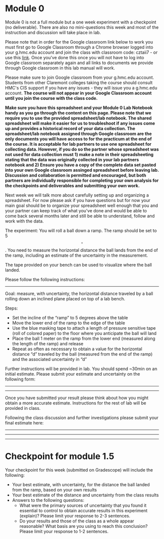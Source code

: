 # Module 0

Module 0 is not a full module but a one week experiment with a checkpoint (no deliverable). There are also no mini-questions this week and most of the instruction and discussion will take place in lab.

Please note that in order for the Google classroom link below to work you must first go to Google Classroom through a Chrome browser logged into your g.hmc.edu account and join the class with classroom code: cztaii7  - or use this [link](https://classroom.google.com/c/MzY5MzA2OTcxNzM4?cjc=cztaii7). Once you've done this once you will not have to log into Google classroom separately again and all links to documents we provide through Google classroom in this lab manual will work.

Please make sure to join Google classroom from your g.hmc.edu account. Students from other Claremont colleges taking the course should consult HMC's CIS support if you have any issues - they will issue you a g.hmc.edu account. **The course will not appear in your Google Classroom account until you join the course with the class code.**

**Make sure you have this spreadsheet and your Module 0 Lab Notebook handy as you go through the content on this page. Please note that we require you to use the provided spreadsheet/lab notebook. The shared spreadsheet will make it easier for us to troubleshoot if any issues come up and provides a historical record of your data collection. The spreadsheet/lab notebook assigned through Google classroom are the only documents you will have access to for the practicum at the end of the course. It is acceptable for lab partners to use one spreadsheet for collecting data. However, if you do so the partner whose spreadsheet was not used for data collection must 1) make a note in their spreadsheeting stating that the data was originally collected in your lab partners notebook and 2) Ensure you have a copy of the complete data set pasted into your own Google classroom assinged spreadsheet before leaving lab. Discussion and collaboration is permitted and encouraged, but both partners are individually responsible for completing your own analysis for the checkpoints and deliverables and submitting your own work.**

Next week we will talk more about carefully setting up and organizing a spreadsheet. For now please ask if you have questions but for now your main goal should be to organize your spreadsheet well enough that you and your partner can keep track of what you've done and would be able to come back several months later and still be able to understand, follow and work with the data.


The experiment: You will roll a ball down a ramp. The ramp should be set to 5$$^{\circ}$$. You need to measure the horizontal distance the ball lands from the end of the ramp, including an estimate of the uncertainty in the measurement.

The tape provided on your bench can be used to visualize where the ball landed. 

Please follow the following instructions:

-------------------------------------------------------------------------

Goal: measure, with uncertainty, the horizontal distance traveled by a ball rolling down an inclined plane placed on top of a lab bench.

Steps:
+ Set the incline of the “ramp” to 5 degrees above the table 
+ Move the lower end of the ramp to the edge of the table
+ Use the blue masking tape to attach a length of pressure sensitive tape (roll of colored paper) to the floor where you anticipate the ball will land
+ Place the ball 1 meter on the ramp from the lower end (measured along the length of the ramp) and release
+ Repeat as often as necessary to obtain a value for the horizontal distance “d” traveled by the ball (measured from the end of the ramp) and the associated uncertainty in “d”


Further instructions will be provided in lab. You should spend ~30min on an initial estimate. Please submit your estimate and uncertainty on the following form:

--------------------------

--------------------------
Once you have submitted your result please think about how you might obtain a more accurate estimate. Instructions for the rest of lab will be provided in class.

Following the class discussion and further investigations please submit your final estimate here:

--------------------------------
--------------------------------
----------------------------------------------------------------
# Checkpoint for module 1.5

Your checkpoint for this week (submitted on Gradescope) will include the following:

+ Your best estimate, with uncertainty, for the distance the ball landed from the ramp, based on your own results
+ Your best estimate of the distance and uncertainty from the class results
+ Answers to the following questions:
    - What were the primary sources of uncertainty that you found it essential to control to obtain accurate results in this experiment (explain)? Please limit your response to 2-3 sentences.
    - Do your results and those of the class as a whole appear reasonable? What basis are you using to reach this conclusion? Please limit your response to 1-2 sentences.

